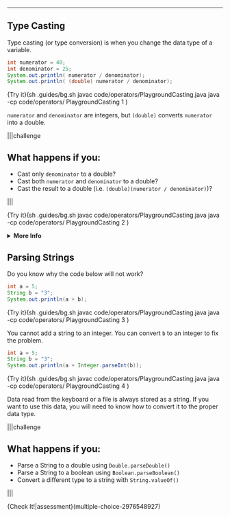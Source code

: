 ----------

## Type Casting
Type casting (or type conversion) is when you change the data type of a variable.

```java
int numerator = 40;
int denominator = 25;
System.out.println( numerator / denominator);
System.out.println( (double) numerator / denominator);
```

{Try it}(sh .guides/bg.sh javac code/operators/PlaygroundCasting.java java -cp code/operators/ PlaygroundCasting 1 )

`numerator` and `denominator` are integers, but `(double)` converts `numerator` into a double.

|||challenge
## What happens if you:
* Cast only `denominator` to a double?
* Cast both `numerator` and `denominator` to a double?
* Cast the result to a double (i.e. `(double)(numerator / denominator)`)?

|||

{Try it}(sh .guides/bg.sh javac code/operators/PlaygroundCasting.java java -cp code/operators/ PlaygroundCasting 2 )

<details><summary><b>More Info</b></summary>If either or both numbers in Java division are a `double`, then `double` division will occur. In the last example, numerator and denominator are both `int` when the division takes place - then the integer division result is converted to a double. </details>

## Parsing Strings
Do you know why the code below will not work?

```java
int a = 5;
String b = "3";
System.out.println(a + b);
```

{Try it}(sh .guides/bg.sh javac code/operators/PlaygroundCasting.java java -cp code/operators/ PlaygroundCasting 3 )

You cannot add a string to an integer. You can convert `b` to an integer to fix the problem.

```java
int a = 5;
String b = "3";
System.out.println(a + Integer.parseInt(b));
```

{Try it}(sh .guides/bg.sh javac code/operators/PlaygroundCasting.java java -cp code/operators/ PlaygroundCasting 4 )

Data read from the keyboard or a file is always stored as a string. If you want to use this data, you will need to know how to convert it to the proper data type.

|||challenge
## What happens if you:
* Parse a String to a double using `Double.parseDouble()`
* Parse a String to a boolean using `Boolean.parseBoolean()`
* Convert a different type to a string with `String.valueOf()`

|||

{Check It!|assessment}(multiple-choice-2976548927)
